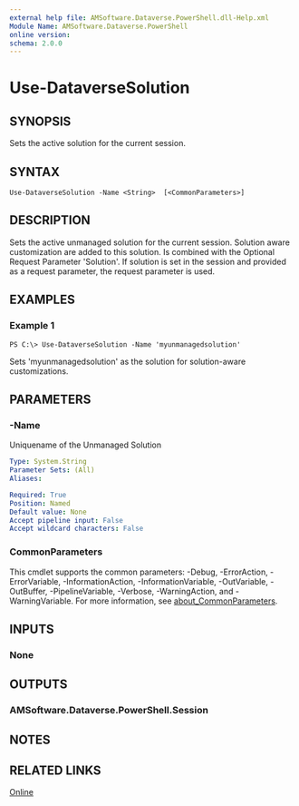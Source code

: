```yaml
---
external help file: AMSoftware.Dataverse.PowerShell.dll-Help.xml
Module Name: AMSoftware.Dataverse.PowerShell
online version:
schema: 2.0.0
---
```


# Use-DataverseSolution

## SYNOPSIS
Sets the active solution for the current session.

## SYNTAX

```
Use-DataverseSolution -Name <String>  [<CommonParameters>]
```

## DESCRIPTION
Sets the active unmanaged solution for the current session. Solution aware customization are added to this solution.
Is combined with the Optional Request Parameter 'Solution'.
If solution is set in the session and provided as a request parameter, the request parameter is used.

## EXAMPLES

### Example 1
```
PS C:\> Use-DataverseSolution -Name 'myunmanagedsolution'
```

Sets 'myunmanagedsolution' as the solution for solution-aware customizations.

## PARAMETERS

### -Name
Uniquename of the Unmanaged Solution

```yaml
Type: System.String
Parameter Sets: (All)
Aliases:

Required: True
Position: Named
Default value: None
Accept pipeline input: False
Accept wildcard characters: False
```

### CommonParameters
This cmdlet supports the common parameters: -Debug, -ErrorAction, -ErrorVariable, -InformationAction, -InformationVariable, -OutVariable, -OutBuffer, -PipelineVariable, -Verbose, -WarningAction, and -WarningVariable. For more information, see [about_CommonParameters](http://go.microsoft.com/fwlink/?LinkID=113216).

## INPUTS

### None
## OUTPUTS

### AMSoftware.Dataverse.PowerShell.Session
## NOTES

## RELATED LINKS

[Online](https://github.com/AMSoftwareNL/DataversePowershell/blob/main/docs/Use-DataverseSolution.md)

